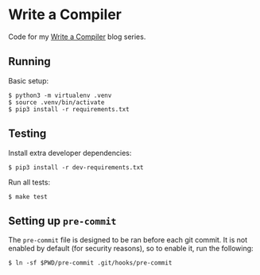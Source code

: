 # Write a Compiler

Code for my [Write a Compiler](https://dosisod.com/blog/writing-a-compiler-0.html)
blog series.

## Running

Basic setup:

```
$ python3 -m virtualenv .venv
$ source .venv/bin/activate
$ pip3 install -r requirements.txt
```

## Testing

Install extra developer dependencies:

```
$ pip3 install -r dev-requirements.txt
```

Run all tests:

```
$ make test
```

## Setting up `pre-commit`

The `pre-commit` file is designed to be ran before each git commit. It is not
enabled by default (for security reasons), so to enable it, run the following:

```
$ ln -sf $PWD/pre-commit .git/hooks/pre-commit
```
